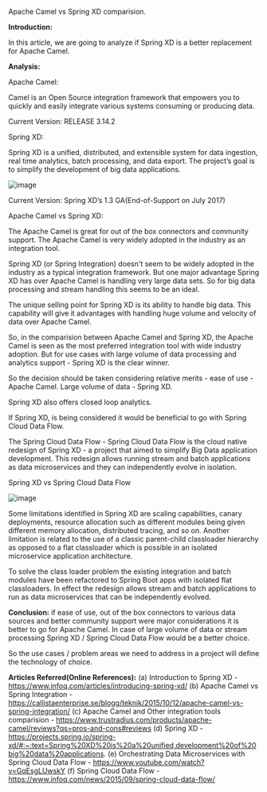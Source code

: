 Apache Camel vs Spring XD comparision.

**Introduction:**

In this article, we are going to analyze if Spring XD is a better replacement for Apache Camel.

**Analysis:**

Apache Camel:

Camel is an Open Source integration framework that empowers you to quickly and easily integrate various systems consuming or producing data.

Current Version: RELEASE 3.14.2

Spring XD:

Spring XD is a unified, distributed, and extensible system for data ingestion, real time analytics, batch processing, and data export. The project’s goal is to simplify the development of big data applications.

![image](https://user-images.githubusercontent.com/101301745/157778321-3fd35127-7273-4ab4-af20-4dc08bf77fcc.png)

Current Version: Spring XD’s 1.3 GA(End-of-Support on July 2017)

Apache Camel vs Spring XD:

The Apache Camel is great for out of the box connectors and community support. The Apache Camel is very widely adopted in the industry as an integration tool.

Spring XD (or Spring Integration) doesn't seem to be widely adopted in the industry as a typical integration framework. But one major advantage Spring XD has over Apache Camel is handling very large data sets. So for big data processing and stream handling this seems to be an ideal.

The unique selling point for Spring XD is its ability to handle big data. This capability will give it advantages with handling huge volume and velocity of data over Apache Camel.

So, in the comparision between Apache Camel and Spring XD, the Apache Camel is seen as the most preferred integration tool with wide industry adoption. But for use cases with large volume of data processing and analytics support - Spring XD is the clear winner. 

So the decision should be taken considering relative merits -
ease of use - Apache Camel.
Large volume of data - Spring XD.

Spring XD also offers closed loop analytics. 

If Spring XD, is being considered it would be beneficial to go with Spring Cloud Data Flow.

The Spring Cloud Data Flow - Spring Cloud Data Flow is the cloud native redesign of Spring XD - a project that aimed to simplify Big Data application development. This redesign allows running stream and batch applications as data microservices and they can independently evolve in isolation. 

Spring XD vs Spring Cloud Data Flow

![image](https://user-images.githubusercontent.com/101301745/157883254-098bb13c-e7da-4c63-a967-8e704e9be71b.png)

Some limitations identified in Spring XD are scaling capabilities, canary deployments, resource allocation such as different modules being given different memory allocation, distributed tracing, and so on. Another limitation is related to the use of a classic parent-child classloader hierarchy as opposed to a flat classloader which is possible in an isolated microservice application architecture.

To solve the class loader problem the existing integration and batch modules have been refactored to Spring Boot apps with isolated flat classloaders. In effect the redesign allows stream and batch applications to run as data microservices that can be independently evolved.

**Conclusion:** 
if ease of use, out of the box connectors to various data sources and better community support were major considerations it is better to go for Apache Camel.
In case of large volume of data or stream processing Spring XD / Spring Cloud Data Flow would be a better choice.

So the use cases / problem areas we need to address in a project will define the technology of choice.

**Articles Referred(Online References):**
(a) Introduction to Spring XD - https://www.infoq.com/articles/introducing-spring-xd/
(b) Apache Camel vs Spring Integration - https://callistaenterprise.se/blogg/teknik/2015/10/12/apache-camel-vs-spring-integration/
(c) Apache Camel and Other integration tools comparision - https://www.trustradius.com/products/apache-camel/reviews?qs=pros-and-cons#reviews
(d) Spring XD - https://projects.spring.io/spring-xd/#:~:text=Spring%20XD%20is%20a%20unified,development%20of%20big%20data%20applications.
(e) Orchestrating Data Microservices with Spring Cloud Data Flow - https://www.youtube.com/watch?v=GqEsgLUwskY
(f) Spring Cloud Data Flow - https://www.infoq.com/news/2015/09/spring-cloud-data-flow/

